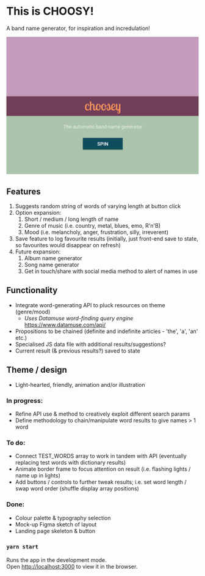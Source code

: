 # This is CHOOSY!
A band name generator, for inspiration and incredulation!

![Choosy landing page mock-up](choosy-landing.jpg)

## Features

1.  Suggests random string of words of varying length at button click
2.  Option expansion:
    1. Short / medium / long length of name
    2. Genre of music (i.e. country, metal, blues, emo, R'n'B)
    3. Mood (i.e. melancholy, anger, frustration, silly, irreverent)
3.  Save feature to log favourite results (initially, just front-end save to state, so favourites would disappear on refresh)
4.  Future expansion:
    1. Album name generator
    2. Song name generator
    3. Get in touch/share with social media method to alert of names in use

## Functionality

*   Integrate word-generating API to pluck resources on theme (genre/mood)
    *   _Uses Datamuse word-finding query engine_ https://www.datamuse.com/api/
*   Propositions to be chained (definite and indefinite articles - 'the', 'a', 'an' etc.)
*   Specialised JS data file with additional results/suggestions?
*   Current result (& previous results?) saved to state

## Theme / design

*   Light-hearted, friendly, animation and/or illustration

### In progress:

*   Refine API use & method to creatively exploit different search params
*   Define methodology to chain/manipulate word results to give names > 1 word

### To do:

*   Connect TEST_WORDS array to work in tandem with API (eventually replacing test words with dictionary results)
*   Animate border frame to focus attention on result (i.e. flashing lights / name up in lights)
*   Add buttons / controls to further tweak results; i.e. set word length / swap word order (shuffle display array positions)

### Done:

*   Colour palette & typography selection
*   Mock-up Figma sketch of layout
*   Landing page skeleton & button

### `yarn start`

Runs the app in the development mode.\
Open [http://localhost:3000](http://localhost:3000) to view it in the browser.
